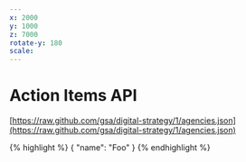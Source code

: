 ```yaml
---
x: 2000
y: 1000
z: 7000
rotate-y: 180
scale:
---
```

# Action Items API

[https://raw.github.com/gsa/digital-strategy/1/agencies.json](https://raw.github.com/gsa/digital-strategy/1/agencies.json)

{% highlight %}
{
    "name": "Foo"
}
{% endhighlight %}

